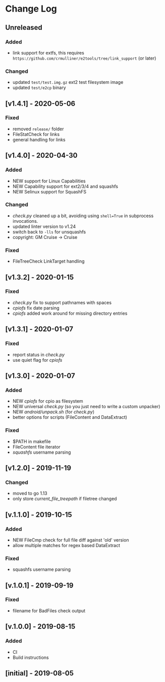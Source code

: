 # Change Log
<!---
Always update Version in Makefile
-->

## Unreleased

### Added
- link support for extfs, this requires `https://github.com/crmulliner/e2tools/tree/link_support` (or later)

### Changed
- updated `test/test.img.gz` ext2 test filesystem image
- updated `test/e2cp` binary

## [v1.4.1] - 2020-05-06

### Fixed
- removed `release/` folder
- FileStatCheck for links
- general handling for links

## [v1.4.0] - 2020-04-30

### Added
- NEW support for Linux Capabilities
- NEW Capability support for ext2/3/4 and squashfs
- NEW Selinux support for SquashFS

### Changed
- _check.py_ cleaned up a bit, avoiding using `shell=True` in subprocess invocations.
- updated linter version to v1.24
- switch back to `-lls` for unsquashfs
- copyright: GM Cruise -> Cruise

### Fixed
- FileTreeCheck LinkTarget handling

## [v1.3.2] - 2020-01-15

### Fixed
- _check.py_ fix to support pathnames with spaces
- _cpiofs_ fix date parsing
- _cpiofs_ added work around for missing directory entries

## [v1.3.1] - 2020-01-07

### Fixed
- report status in _check.py_
- use quiet flag for _cpiofs_

## [v1.3.0] - 2020-01-07

### Added
- NEW _cpiofs_ for cpio as filesystem
- NEW universal _check.py_ (so you just need to write a custom unpacker)
- NEW _android/unpack.sh_ (for _check.py_)
- better options for scripts (FileContent and DataExtract)

### Fixed
- $PATH in makefile
- FileContent file iterator
- _squashfs_ username parsing

## [v1.2.0] - 2019-11-19

### Changed
- moved to go 1.13
- only store _current_file_treepath_ if filetree changed

## [v.1.1.0] - 2019-10-15

### Added
- NEW FileCmp check for full file diff against 'old' version
- allow multiple matches for regex based DataExtract

### Fixed
- squashfs username parsing

## [v.1.0.1] - 2019-09-19

### Fixed
- filename for BadFiles check output

## [v.1.0.0] - 2019-08-15

### Added
- CI
- Build instructions

## [initial] - 2019-08-05
